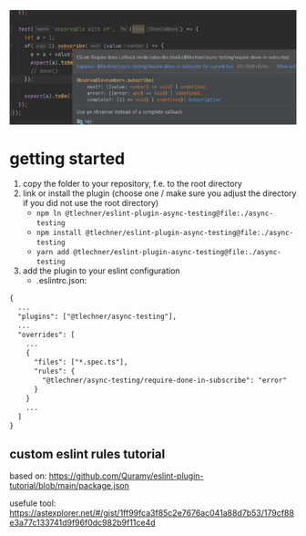 ![require-done](./require-done-in-subscribe.PNG)

# getting started

1) copy the folder to your repository, f.e. to the root directory
2) link or install the plugin (choose one / make sure you adjust the directory if you did not use the root directory)
    - `npm ln @tlechner/eslint-plugin-async-testing@file:./async-testing`
    - `npm install @tlechner/eslint-plugin-async-testing@file:./async-testing`
    - `yarn add @tlechner/eslint-plugin-async-testing@file:./async-testing` 
3) add the plugin to your eslint configuration
    - .eslintrc.json: 
```
{
  ...
  "plugins": ["@tlechner/async-testing"],
  ...
  "overrides": [
    ...
    {
      "files": ["*.spec.ts"],
      "rules": {
        "@tlechner/async-testing/require-done-in-subscribe": "error"
      }
    }    
    ...
  ]
}

```



## custom eslint rules tutorial

based on: https://github.com/Quramy/eslint-plugin-tutorial/blob/main/package.json

usefule tool: https://astexplorer.net/#/gist/1ff99fca3f85c2e7676ac041a88d7b53/179cf88e3a77c133741d9f96f0dc982b9f11ce4d
